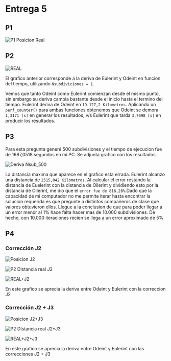 # Entrega 5

## P1
![P1 Posicion Real](https://user-images.githubusercontent.com/43649125/92336207-a696e180-f074-11ea-8d1a-38d80b2cff21.png)

## P2
![REAL](https://user-images.githubusercontent.com/43649125/92341206-5e3aec00-f093-11ea-98e8-d79daa0593bc.png)


El grafico anterior corresponde a la deriva de Eulerint y Odeint en funcion del tiempo, utilizando `Nsubdiviciones = 1`.

Vemos que tanto Odeint como Eulerint comienzan desde el mismo punto, sin embargo su deriva cambia bastante desde el inicio hasta el termino del tiempo. Eulerint deriva de Odeint en `19.127,2 Kilometros`. Aplicando un `perf_counter()` para ambas funciones obtenemos que Odeint se demora `1,3171 [s]` en generar los resultados, v/s Eulerint que tarda `3,7098 [s]` en producir los resultados.

## P3

Para esta pregunta generé 500 subdivisiones y el tiempo de ejecucion fue de 1687,0518 segundos en mi PC. Se adjunta grafico con los resultados.

![Deriva Nsub_500](https://user-images.githubusercontent.com/43649125/92339255-92aaaa00-f08b-11ea-8b02-ef9f1a069550.png)

La distancia maxima que aparece en el grafico esta errada. Eulerint alcanzo una distancia de `2515,042 Kilometros`. Al calcular el error restando la distancia de Euelerint con la distancia de Oilerint y dividiendo esto por la distancia de Oilerint, me dio que el `error fue de 816,28%`.Dado que la capacidad de mi computador no me permite iterar hasta encontrar la solucion requerida es que pregunte a distintos compañeros de clase que valores obtuvieron ellos. Llegue a la conclusion de que para poder llegar a un error menor al 1% hace falta hacer mas de 10.000 subdivisiones. De hecho, con 10.000 iteraciones recien se llega a un error aproximado de 5%

## P4

### Corrección J2
![Posicion J2](https://user-images.githubusercontent.com/43649125/92340143-a0fac500-f08f-11ea-99a0-c4a8236ecc60.png)

![P2 DIstancia real J2](https://user-images.githubusercontent.com/43649125/92340173-b839b280-f08f-11ea-9388-e5b9ce04fea8.png)

![REAL+J2](https://user-images.githubusercontent.com/43649125/92341204-5d09bf00-f093-11ea-9b0b-f37de286666b.png)

En este grafico se aprecia la deriva entre Odeint y Eulerint con la correccion J2 

### Corrección J2 + J3
![Posicion J2+J3](https://user-images.githubusercontent.com/43649125/92340148-a3f5b580-f08f-11ea-9b18-093ffcd40598.png)

![P2 DIstancia real J2+J3](https://user-images.githubusercontent.com/43649125/92340177-ba9c0c80-f08f-11ea-8d62-4aa6fbb9cb25.png)

![REAL+J2+J3](https://user-images.githubusercontent.com/43649125/92341205-5e3aec00-f093-11ea-8b70-fe9ff5838b65.png)

En este grafico se aprecia la deriva entre Odeint y Eulerint con las correcciones J2 + J3
